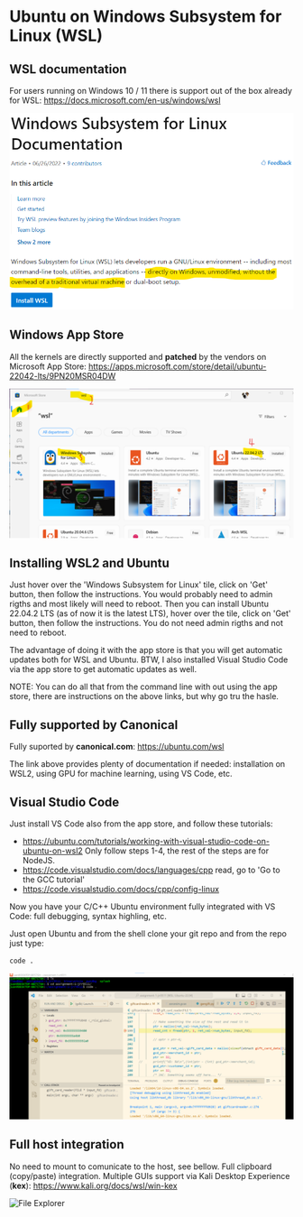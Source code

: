 # Ubuntu on Windows Subsystem for Linux (WSL)

## WSL documentation

For users running on Windows 10 / 11 there is support out of the box already for WSL: <a href="https://docs.microsoft.com/en-us/windows/wsl" target="_blank">https://docs.microsoft.com/en-us/windows/wsl</a>


<img src="wsl-documentation.png" alt="WSL documentation">


## Windows App Store

All the kernels are directly supported and **patched** by the vendors on Microsoft App Store: <a href="https://apps.microsoft.com/store/detail/ubuntu-22042-lts/9PN20MSR04DW" target="_blank">https://apps.microsoft.com/store/detail/ubuntu-22042-lts/9PN20MSR04DW</a>

<img src="Microsoft-Store.png" alt="Windows App Store">


## Installing WSL2 and Ubuntu

Just hover over the 'Windows Subsystem for Linux' tile, click on 'Get' button, then follow the instructions. You would probably need to admin rigths and most likely will need to reboot.
Then you can install Ubuntu 22.04.2 LTS (as of now it is the latest LTS), hover over the tile, click on 'Get' button, then follow the instructions. You do not need admin rigths and not need to reboot.

The advantage of doing it with the app store is that you will get automatic updates both for WSL and Ubuntu. BTW, I also installed Visual Studio Code via the app store to get automatic updates as well.

NOTE: You can do all that from the command line with out using the app store, there are instructions on the above links, but why go tru the hasle.


## Fully supported by Canonical

Fully suported by **canonical.com**: <a href="https://ubuntu.com/wsl" target="_blank">https://ubuntu.com/wsl</a>

The link above provides plenty of documentation if needed: installation on WSL2, using GPU for machine learning, using VS Code, etc.


## Visual Studio Code

Just install VS Code also from the app store, and follow these tutorials:
- <a href="https://ubuntu.com/tutorials/working-with-visual-studio-code-on-ubuntu-on-wsl2" target="_blank">https://ubuntu.com/tutorials/working-with-visual-studio-code-on-ubuntu-on-wsl2</a> Only follow steps 1-4, the rest of the steps are for NodeJS.
- <a href="https://code.visualstudio.com/docs/languages/cpp" target="_blank">https://code.visualstudio.com/docs/languages/cpp</a> read, go to 'Go to the GCC tutorial'
- <a href="https://code.visualstudio.com/docs/cpp/config-linux" target="_blank">https://code.visualstudio.com/docs/cpp/config-linux</a>

Now you have your C/C++ Ubuntu environment fully integrated with VS Code: full debugging, syntax highling, etc. 

Just open Ubuntu and from the shell clone your git repo and from the repo just type: 

```
code .
```

<img src="ubuntu-debbuging.png" alt="Windows App Store">


## Full host integration

No need to mount to comunicate to the host, see bellow. Full clipboard (copy/paste) integration. Multiple GUIs support via Kali Desktop Experience (**kex**): https://www.kali.org/docs/wsl/win-kex

<img src="https://docs.microsoft.com/en-us/windows/wsl/media/windows-file-explorer.png" alt="File Explorer">
